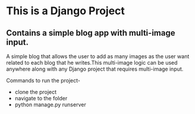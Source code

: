 # This is a Django Project


## Contains a simple blog app  with multi-image input.
A simple blog that allows the user to add as many images as the user want related to each blog that he writes.This multi-image logic can be used anywhere along with any Django project that requires multi-image input.

Commands to run the project-
- clone the project 
- navigate to the folder
- python manage.py runserver


